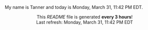 My name is Tanner and today is Monday, March 31, 11:42 PM EDT.

<p align="center">This <i>README</i> file is generated <b>every 3 hours</b>!</br>Last refresh: Monday, March 31, 11:42 PM EDT<br /></p>
